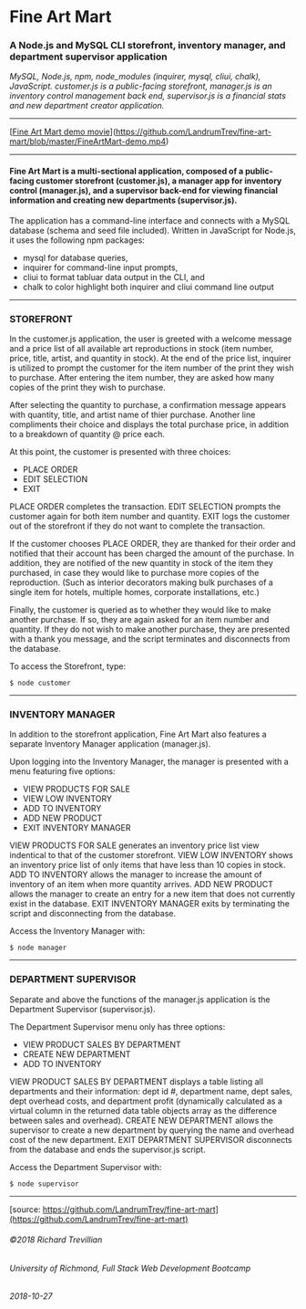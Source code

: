 # Fine Art Mart

### A Node.js and MySQL CLI storefront, inventory manager, and department supervisor application

*MySQL, Node.js, npm, node_modules (inquirer, mysql, cliui, chalk), JavaScript. customer.js is a public-facing storefront, manager.js is an inventory control management back end, supervisor.js is a financial stats and new department creator application.*
_________________________________________________

[[Fine Art Mart demo movie](https://github.com/LandrumTrev/fine-art-mart/blob/master/FineArtMart-demo.mp4)](https://github.com/LandrumTrev/fine-art-mart/blob/master/FineArtMart-demo.mp4)

_________________________________________________

#### Fine Art Mart is a multi-sectional application, composed of a public-facing customer storefront (customer.js), a manager app for inventory control (manager.js), and a supervisor back-end for viewing financial information and creating new departments (supervisor.js). 

The application has a command-line interface and connects with a MySQL database (schema and seed file included). Written in JavaScript for Node.js, it uses the following npm packages: 
* mysql for database queries, 
* inquirer for command-line input prompts, 
* cliui to format tabluar data output in the CLI, and 
* chalk to color highlight both inquirer and cliui command line output
 
_________________________________________________

### STOREFRONT
In the customer.js application, the user is greeted with a welcome message and a price list of all available art reproductions in stock (item number, price, title, artist, and quantity in stock). At the end of the price list, inquirer is utilized to prompt the customer for the item number of the print they wish to purchase. After entering the item number, they are asked how many copies of the print they wish to purchase. 

After selecting the quantity to purchase, a confirmation message appears with quantity, title, and artist name of thier purchase. Another line compliments their choice and displays the total purchase price, in addition to a breakdown of quantity @ price each.

At this point, the customer is presented with three choices: 
* PLACE ORDER 
* EDIT SELECTION
* EXIT

PLACE ORDER completes the transaction.
EDIT SELECTION prompts the customer again for both item number and quantity.
EXIT logs the customer out of the storefront if they do not want to complete the transaction.

If the customer chooses PLACE ORDER, they are thanked for their order and notified that their account has been charged the amount of the purchase. In addition, they are notified of the new quantity in stock of the item they purchased, in case they would like to purchase more copies of the reproduction. (Such as interior decorators making bulk purchases of a single item for hotels, multiple homes, corporate installations, etc.)

Finally, the customer is queried as to whether they would like to make another purchase. If so, they are again asked for an item number and quantity. If they do not wish to make another purchase, they are presented with a thank you message, and the script terminates and disconnects from the database.

To access the Storefront, type:
```
$ node customer
```
_________________________________________________

### INVENTORY MANAGER
In addition to the storefront application, Fine Art Mart also features a separate Inventory Manager application (manager.js). 

Upon logging into the Inventory Manager, the manager is presented with a menu featuring five options:
* VIEW PRODUCTS FOR SALE
* VIEW LOW INVENTORY
* ADD TO INVENTORY
* ADD NEW PRODUCT
* EXIT INVENTORY MANAGER

VIEW PRODUCTS FOR SALE generates an inventory price list view indentical to that of the customer storefront.
VIEW LOW INVENTORY shows an inventory price list of only items that have less than 10 copies in stock.
ADD TO INVENTORY allows the manager to increase the amount of inventory of an item when more quantity arrives.
ADD NEW PRODUCT allows the manager to create an entry for a new item that does not currently exist in the database.
EXIT INVENTORY MANAGER exits by terminating the script and disconnecting from the database.

Access the Inventory Manager with:
```
$ node manager
```
_________________________________________________

### DEPARTMENT SUPERVISOR
Separate and above the functions of the manager.js application is the Department Supervisor (supervisor.js). 

The Department Supervisor menu only has three options:
* VIEW PRODUCT SALES BY DEPARTMENT
* CREATE NEW DEPARTMENT
* ADD TO INVENTORY

VIEW PRODUCT SALES BY DEPARTMENT displays a table listing all departments and their information: dept id #, department name, dept sales, dept overhead costs, and department profit (dynamically calculated as a virtual column in the returned data table objects array as the difference between sales and overhead).
CREATE NEW DEPARTMENT allows the supervisor to create a new department by querying the name and overhead cost of the new department.
EXIT DEPARTMENT SUPERVISOR disconnects from the database and ends the supervisor.js script.

Access the Department Supervisor with:
```
$ node supervisor
```
_________________________________________________

[source: https://github.com/LandrumTrev/fine-art-mart](https://github.com/LandrumTrev/fine-art-mart)

###### ©2018 Richard Trevillian
###### University of Richmond, Full Stack Web Development Bootcamp
###### 2018-10-27